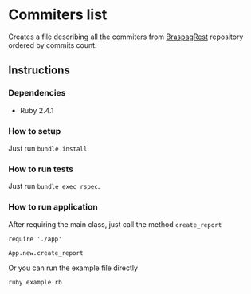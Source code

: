 # Commiters list

Creates a file describing all the commiters from [BraspagRest](https://github.com/Dinda-com-br/braspag-rest) repository ordered by commits count.

## Instructions

### Dependencies

- Ruby 2.4.1

### How to setup

Just run `bundle install`.

### How to run tests

Just run `bundle exec rspec`.

### How to run application

After requiring the main class, just call the method `create_report`
```
require './app'

App.new.create_report
```

Or you can run the example file directly
```
ruby example.rb
```
